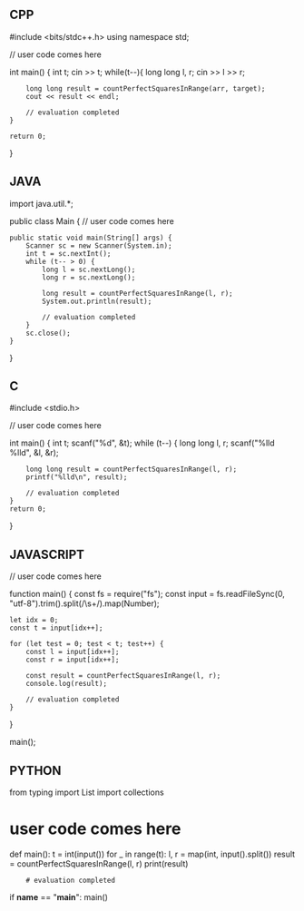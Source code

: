 ## CPP

#include <bits/stdc++.h>
using namespace std;

// user code comes here

int main() {
    int t;
    cin >> t;
    while(t--){
        long long l, r;
        cin >> l >> r;

        long long result = countPerfectSquaresInRange(arr, target);
        cout << result << endl;

        // evaluation completed
    }

    return 0;
}

## JAVA

import java.util.*;

public class Main {
    // user code comes here

    public static void main(String[] args) {
        Scanner sc = new Scanner(System.in);
        int t = sc.nextInt();
        while (t-- > 0) {
            long l = sc.nextLong();
            long r = sc.nextLong();

            long result = countPerfectSquaresInRange(l, r);
            System.out.println(result);

            // evaluation completed
        }
        sc.close();
    }
}

## C

#include <stdio.h>

// user code comes here

int main() {
    int t;
    scanf("%d", &t);
    while (t--) {
        long long l, r;
        scanf("%lld %lld", &l, &r);

        long long result = countPerfectSquaresInRange(l, r);
        printf("%lld\n", result);

        // evaluation completed
    }
    return 0;
}

## JAVASCRIPT

// user code comes here

function main() {
    const fs = require("fs");
    const input = fs.readFileSync(0, "utf-8").trim().split(/\s+/).map(Number);

    let idx = 0;
    const t = input[idx++];

    for (let test = 0; test < t; test++) {
        const l = input[idx++];
        const r = input[idx++];

        const result = countPerfectSquaresInRange(l, r);
        console.log(result);

        // evaluation completed
    }
}

main();

## PYTHON

from typing import List
import collections
# user code comes here

def main():
    t = int(input())
    for _ in range(t):
        l, r = map(int, input().split())
        result = countPerfectSquaresInRange(l, r)
        print(result)

        # evaluation completed

if __name__ == "__main__":
    main()
